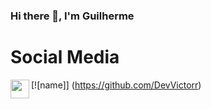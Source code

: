 ### Hi there 👋, I'm Guilherme

# Social Media

[![name]<img align="left" width="30px" src="https://user-images.githubusercontent.com/79471410/131131426-f06bf07e-e353-441b-87e3-7f1fe2705ea8.png" />]    (https://github.com/DevVictorr)
